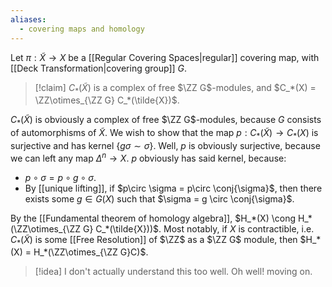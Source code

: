 ```yaml
---
aliases:
  - covering maps and homology
---
```

Let $\pi: \tilde{X}\to X$ be a [[Regular Covering Spaces|regular]] covering map, with [[Deck Transformation|covering group]] $G$.

>[!claim]
>$C_*(\tilde{X})$ is a complex of free $\ZZ G$-modules, and $C_*(X) = \ZZ\otimes_{\ZZ G} C_*(\tilde{X})$.

$C_*(\tilde{X})$ is obviously a complex of free $\ZZ G$-modules, because $G$ consists of automorphisms of $\tilde{X}$. We wish to show that the map $p:C_*(\tilde{X})\to C_*(X)$ is surjective and has kernel $\{g \sigma \sim \sigma\}$. Well, $p$ is obviously surjective, because we can left any map $\Delta^n\to X$. $p$ obviously has said kernel, because:
- $p\circ \sigma = p\circ g\circ \sigma$.
- By [[unique lifting]], if $p\circ \sigma = p\circ \conj{\sigma}$, then there exists some $g\in G(X)$ such that $\sigma = g \circ \conj{\sigma}$.


By the [[Fundamental theorem of homology algebra]], $H_*(X) \cong H_*(\ZZ\otimes_{\ZZ G} C_*(\tilde{X}))$. Most notably, if $X$ is contractible, i.e. $C_*(\tilde{X})$ is some [[Free Resolution]] of $\ZZ$ as a $\ZZ G$ module, then $H_*(X) = H_*(\ZZ\otimes_{\ZZ G}C)$.

>[!idea]
>I don't actually understand this too well. Oh well! moving on.